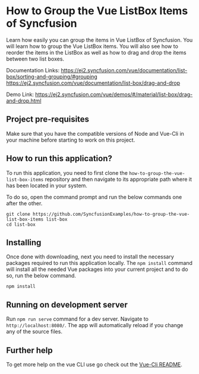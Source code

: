 # How to Group the Vue ListBox Items of Syncfusion

Learn how easily you can group the items in Vue ListBox of Syncfusion. You will learn how to group the Vue ListBox items. You will also see how to reorder the items in the ListBox as well as how to drag and drop the items between two list boxes. 

Documentation Links: 
https://ej2.syncfusion.com/vue/documentation/list-box/sorting-and-grouping/#grouping
https://ej2.syncfusion.com/vue/documentation/list-box/drag-and-drop

Demo Link: 
https://ej2.syncfusion.com/vue/demos/#/material/list-box/drag-and-drop.html


## Project pre-requisites
Make sure that you have the compatible versions of Node and Vue-Cli in your machine before starting to work on this project.

## How to run this application?
To run this application, you need to first clone the `how-to-group-the-vue-list-box-items` repository and then navigate to its appropriate path where it has been located in your system.

To do so, open the command prompt and run the below commands one after the other.

```
git clone https://github.com/SyncfusionExamples/how-to-group-the-vue-list-box-items list-box
cd list-box
```

## Installing
Once done with downloading, next you need to install the necessary packages required to run this application locally. The `npm install` command will install all the needed Vue packages into your current project and to do so, run the below command.

```
npm install
```

## Running on development server
Run `npm run serve` command for a dev server. Navigate to `http://localhost:8080/`. The app will automatically reload if you change any of the source files.

## Further help

To get more help on the vue CLI use go check out the [Vue-Cli README](https://github.com/vuejs/vue-cli/blob/master/README.md).
